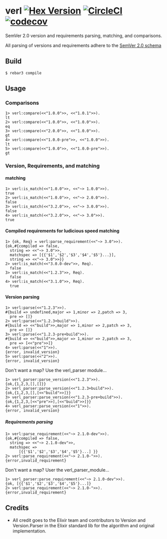 verl [![Hex Version](https://img.shields.io/hexpm/v/verl.svg)](https://hex.pm/packages/verl) [![CircleCI](https://circleci.com/gh/jelly-beam/verl.svg?style=svg)](https://circleci.com/gh/jelly-beam/verl) [![codecov](https://codecov.io/gh/jelly-beam/verl/branch/master/graph/badge.svg)](https://codecov.io/gh/jelly-beam/verl)
=====

SemVer 2.0 version and requirements parsing, matching, and comparisons.

All parsing of versions and requirements adhere to the [SemVer 2.0 schema](http://semver.org/)


Build
-----

    $ rebar3 compile

Usage
------

### Comparisons
    1> verl:compare(<<"1.0.0">>, <<"1.0.1">>).
    lt
    2> verl:compare(<<"1.0.0">>, <<"1.0.0">>).
    eq
    3> verl:compare(<<"2.0.0">>, <<"1.0.0">>).
    gt
    4> verl:compare(<<"1.0.0-pre">>, <<"1.0.0">>).
    lt
    5> verl:compare(<<"1.0.0">>, <<"1.0.0-pre">>).
    gt

### Version, Requirements, and  matching

#### matching
    1> verl:is_match(<<"1.0.0">>, <<"~> 1.0.0">>).
    true
    2> verl:is_match(<<"1.0.0">>, <<"~> 2.0.0">>).
    false
    3> verl:is_match(<<"3.2.0">>, <<"~> 3.0.0">>).
    false
    4> verl:is_match(<<"3.2.0">>, <<"~> 3.0">>).
    true

#### Compiled requirements for ludicious speed matching
    1> {ok, Req} = verl:parse_requirement(<<"~> 3.0">>).
    {ok,#{compiled => false,
      string => <<"~> 3.0">>,
      matchspec => [{{'$1','$2','$3','$4','$5'}...}],
      string => <<"~> 3.0">>}}
    2> verl:is_match(<<"3.0.0-dev">>, Req).
      false
    3> verl:is_match(<<"1.2.3">>, Req).
      false
    4> verl:is_match(<<"3.1.0">>, Req).
      true

#### Version parsing

    1> verl:parse(<<"1.2.3">>).
    #{build => undefined,major => 1,minor => 2,patch => 3,
      pre => []}
    2> verl:parse(<<"1.2.3+build">>).
    #{build => <<"build">>,major => 1,minor => 2,patch => 3,
      pre => []}
    3> verl:parse(<<"1.2.3-pre+build">>).
    #{build => <<"build">>,major => 1,minor => 2,patch => 3,
      pre => [<<"pre">>]}
    4> verl:parse(<<"1">>).
    {error, invalid_version}
    5> verl:parse(<<"2">>).
    {error, invalid_version}

Don't want a map? Use the verl_parser module...

    1> verl_parser:parse_version(<<"1.2.3">>).
    {ok,{1,2,3,[],[]}}
    2> verl_parser:parse_version(<<"1.2.3+build">>).
    {ok,{1,2,3,[],[<<"build">>]}}
    3> verl_parser:parse_version(<<"1.2.3-pre+build">>).
    {ok,{1,2,3,[<<"pre">>],[<<"build">>]}}
    4> verl_parser:parse_version(<<"1">>).
    {error, invalid_version}

##### Requirements parsing

    1> verl:parse_requirement(<<"~> 2.1.0-dev">>).
    {ok,#{compiled => false,
      string => <<"~> 2.1.0-dev">>,
      matchspec =>
          [{{'$1','$2','$3','$4','$5'}...] }}
    2> verl:parse_requirement(<<"~> 2.1.0-">>).
    {error,invalid_requirement}

Don't want a map? User the verl_parser_module...

    1> verl_parser:parse_requirement(<<"~> 2.1.0-dev">>).
    {ok, [{{'$1','$2','$3','$4','$5'}...]}
    2> verl:parse_requirement(<<"~> 2.1.0-">>).
    {error,invalid_requirement}

Credits
-------
  - All credit goes to the Elixir team and contributors to Version and Version.Parser in the Elixir standard lib for the
    algorithm and original implementation.
